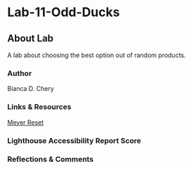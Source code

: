 # Lab-11-Odd-Ducks

## About Lab

A lab about choosing the best option out of random products. 

### Author

Bianca D. Chery

### Links & Resources
[Meyer Reset](https://meyerweb.com/eric/tools/css/reset/)

### Lighthouse Accessibility Report Score

### Reflections & Comments
